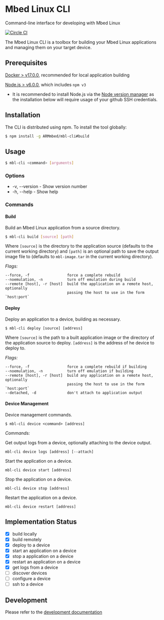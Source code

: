 # Mbed Linux CLI
Command-line interface for developing with Mbed Linux

[![Circle CI](https://circleci.com/gh/ARMmbed/mbl-cli.svg?style=shield&circle-token=367893aefffecc72cf7d17201667cd2f75d6d5c7)](https://circleci.com/gh/ARMmbed/mbl-cli/)

The Mbed Linux CLI is a toolbox for building your Mbed Linux applications and managing them on your target device.

## Prerequisites

[Docker > v17.0.0](https://www.docker.com), recommended for local application building

[Node.js > v6.0.0](https://nodejs.org), which includes `npm v3`

- It is recommended to install Node.js via the [Node version manager](https://github.com/creationix/nvm) as the installation below will require usage of your github SSH credentials.

## Installation

The CLI is distributed using npm. To install the tool globally:

```bash
$ npm install -g ARMmbed/mbl-cli#build
```

## Usage

```bash
$ mbl-cli <command> [arguments]
```

### Options

- -v, --version - Show version number
- -h, --help - Show help

### Commands

#### Build

Build an Mbed Linux application from a source directory.

```bash
$ mbl-cli build [source] [path]
```

Where `[source]` is the directory to the application source (defaults to the current working directory) and `[path]` is an optional path to save the output image file to (defaults to `mbl-image.tar` in the current working directory).

_Flags:_
```
--force, -f                 force a complete rebuild
--noemulation, -n           turn off emulation during build
--remote [host], -r [host]  build the application on a remote host, optionally
                            passing the host to use in the form `host:port`
```

#### Deploy

Deploy an application to a device, building as necessary.

```
$ mbl-cli deploy [source] [address]
```

Where `[source]` is the path to a built application image or the directory of the application source to deploy. `[address]` is the address of he device to deploy to.

_Flags:_
```
--force, -f                 force a complete rebuild if building
--noemulation, -n           turn off emulation if building
--remote [host], -r [host]  build any application on a remote host, optionally
                            passing the host to use in the form `host:port`
--detached, -d              don't attach to application output
```

#### Device Management

Device management commands.

```
$ mbl-cli device <command> [address]
```

_Commands:_

Get output logs from a device, optionally attaching to the device output.
```
mbl-cli device logs [address] [--attach]
```

Start the application on a device.
```
mbl-cli device start [address]
```

Stop the application on a device.
```
mbl-cli device stop [address]
```

Restart the application on a device.
```
mbl-cli device restart [address]
```

## Implementation Status

- [x] build locally
- [x] build remotely
- [x] deploy to a device
- [x] start an application on a device
- [x] stop a application on a device
- [x] restart an application on a device
- [x] get logs from a device
- [ ] discover devices
- [ ] configure a device
- [ ] ssh to a device

## Development

Please refer to the [development documentation](DEVELOPMENT.md)
